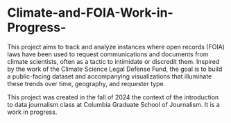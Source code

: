 # Climate-and-FOIA-Work-in-Progress-

This project aims to track and analyze instances where open records (FOIA) laws have been used to request communications and documents from climate scientists, often as a tactic to intimidate or discredit them. Inspired by the work of the Climate Science Legal Defense Fund, the goal is to build a public-facing dataset and accompanying visualizations that illuminate these trends over time, geography, and requester type.

This project was created in the fall of 2024 the context of the introduction to data journalism class at Columbia Graduate School of Journalism. It is a work in progress.
